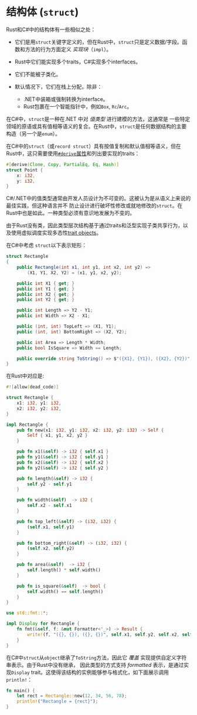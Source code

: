 # 结构体 (`struct`)

Rust和C#中的结构体有一些相似之处：

- 它们是用`struct`关键字定义的，但在Rust中，`struct`只是定义数据/字段。函数和方法的行为方面定义 _实现块_（`impl`）。

- Rust中它们能实现多个traits，C#实现多个interfaces。

- 它们不能被子类化。

- 默认情况下，它们在栈上分配，除非：
  - .NET中装箱或强制转换为interface。
  - Rust包裹在一个智能指针中，例如`Box`, `Rc`/`Arc`。

在C#中，`struct`是一种在.NET 中对 _值类型_ 进行建模的方法，这通常是
一些特定领域的原语或具有值相等语义的复合。在Rust中，`struct`是任何数据结构的主要构造（另一个是`enum`）。

在C#中的`struct`（或`record struct`）具有按值复制和默认值相等语义，但在Rust中，这只需要使用[`#derive`属性][derive]和列出要实现的traits：

  [derive]: https://doc.rust-lang.org/stable/reference/attributes/derive.html

```rust
#[derive(Clone, Copy, PartialEq, Eq, Hash)]
struct Point {
    x: i32,
    y: i32,
}
```

C#/.NET中的值类型通常由开发人员设计为不可变的。这被认为是从语义上来说的最佳实践，但这种语言并不
防止设计进行破坏性修改或就地修改的`struct`。在Rust中也是如此。一种类型必须有意识地发展为不变的。

由于Rust没有类，因此类型层次结构基于通过traits和泛型实现子类共享行为，以及使用虚拟调度实现多态性[trait objects]。

  [trait objects]: https://doc.rust-lang.org/book/ch17-02-trait-objects.html#using-trait-objects-that-allow-for-values-of-different-types

在C#中考虑 `struct`以下表示矩形：

```c#
struct Rectangle
{
    public Rectangle(int x1, int y1, int x2, int y2) =>
        (X1, Y1, X2, Y2) = (x1, y1, x2, y2);

    public int X1 { get; }
    public int Y1 { get; }
    public int X2 { get; }
    public int Y2 { get; }

    public int Length => Y2 - Y1;
    public int Width => X2 - X1;

    public (int, int) TopLeft => (X1, Y1);
    public (int, int) BottomRight => (X2, Y2);

    public int Area => Length * Width;
    public bool IsSquare => Width == Length;

    public override string ToString() => $"({X1}, {Y1}), ({X2}, {Y2})";
}
```

在Rust中对应是:

```rust
#![allow(dead_code)]

struct Rectangle {
    x1: i32, y1: i32,
    x2: i32, y2: i32,
}

impl Rectangle {
    pub fn new(x1: i32, y1: i32, x2: i32, y2: i32) -> Self {
        Self { x1, y1, x2, y2 }
    }

    pub fn x1(&self) -> i32 { self.x1 }
    pub fn y1(&self) -> i32 { self.y1 }
    pub fn x2(&self) -> i32 { self.x2 }
    pub fn y2(&self) -> i32 { self.y2 }

    pub fn length(&self) -> i32 {
        self.y2 - self.y1
    }

    pub fn width(&self)  -> i32 {
        self.x2 - self.x1
    }

    pub fn top_left(&self) -> (i32, i32) {
        (self.x1, self.y1)
    }

    pub fn bottom_right(&self) -> (i32, i32) {
        (self.x2, self.y2)
    }

    pub fn area(&self)  -> i32 {
        self.length() * self.width()
    }

    pub fn is_square(&self)  -> bool {
        self.width() == self.length()
    }
}

use std::fmt::*;

impl Display for Rectangle {
    fn fmt(&self, f: &mut Formatter<'_>) -> Result {
        write!(f, "({}, {}), ({}, {})", self.x1, self.y2, self.x2, self.y2)
    }
}
```

在C#中`struct`从`object`继承了`ToString`方法，因此它 _覆盖_ 实现提供自定义字符串表示。由于Rust中没有继承，
因此类型的方式支持 _formatted_ 表示，是通过实现`Display` trait。这使得该结构的实例能够参与格式化，如下面展示调用 `println!`：

```rust
fn main() {
    let rect = Rectangle::new(12, 34, 56, 78);
    println!("Rectangle = {rect}");
}
```
